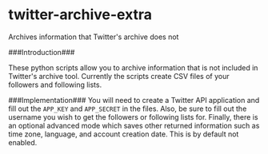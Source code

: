 twitter-archive-extra
=====================

Archives information that Twitter's archive does not

###Introduction###

These python scripts allow you to archive information that is not included in Twitter's archive tool.
Currently the scripts create CSV files of your followers and following lists.

###Implementation###
You will need to create a Twitter API application and fill out the ```APP_KEY``` and ```APP_SECRET``` in the files.
Also, be sure to fill out the username you wish to get the followers or following lists for.
Finally, there is an optional advanced mode which saves other returned information such as time zone, language, and account creation date.  This is by default not enabled.
